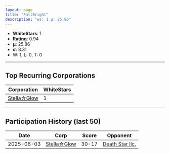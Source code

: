 ```yaml
---
layout: page
title: "FallBright"
description: "ws: 1 μ: 25.86"
---
```

- **WhiteStars**: 1
- **Rating**: 0.94
- **μ**: 25.86  
- **σ**: 8.31
- W: 1, L: 0, T: 0

---

## Top Recurring Corporations

| Corporation | WhiteStars |
| --- | --- |
| [Stella☆Glow](https://ws.tsl.rocks/corp/86a894b97d55e4f65a3cec65d26d528341d8e70b186bcffa2e89f5f681e48396/) | 1 |

---

## Participation History (last 50)

| Date | Corp | Score | Opponent |
| --- | --- | --- | --- |
| 2025-06-03 | [Stella☆Glow](https://ws.tsl.rocks/corp/86a894b97d55e4f65a3cec65d26d528341d8e70b186bcffa2e89f5f681e48396/) | 30-17 | [Death Star llc\.](https://ws.tsl.rocks/corp/3dd4906939827fa7537a3e95f8d75948c06b75a98f3c4aab253ea79857d2ce81/) |